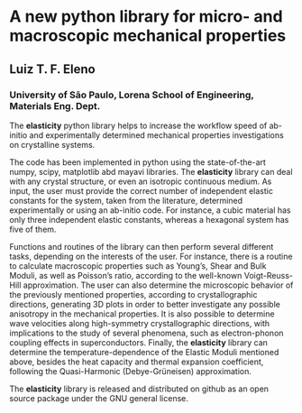 # A new python library for micro- and macroscopic mechanical properties

## Luiz T. F. Eleno

### University of São Paulo, Lorena School of Engineering, Materials Eng. Dept.

The __elasticity__ python library helps to increase the workflow speed of ab-initio and experimentally determined mechanical properties investigations on crystalline systems.

The code has been implemented in python using the state-of-the-art numpy, scipy, matplotlib abd mayavi libraries. The __elasticity__ library can deal with any crystal structure, or even an isotropic continuous medium. As input, the user must provide the correct number of independent elastic constants for the system, taken from the literature, determined experimentally or using an ab-initio code. For instance, a cubic material has only three independent elastic constants, whereas a hexagonal system has five of them. 

Functions and routines of the library can then perform several different tasks, depending on the interests of the user.  For instance, there is a routine to calculate macroscopic properties such as Young’s, Shear and Bulk Moduli, as well as Poisson’s ratio, according to the well-known Voigt-Reuss-Hill approximation. The user can also determine the microscopic behavior of the previously mentioned properties, according to crystallographic directions, generating 3D plots in order to better investigate any possible anisotropy in the mechanical properties. It is also possible to determine wave velocities along high-symmetry crystallographic directions, with implications to the study of several phenomena, such as electron-phonon coupling effects in superconductors. Finally, the __elasticity__ library can determine the temperature-dependence of the Elastic Moduli mentioned above, besides the heat capacity and thermal expansion coefficient, following the Quasi-Harmonic (Debye-Grüneisen) approximation.

The __elasticity__ library is released and distributed on github as an open source package under the GNU general license.
